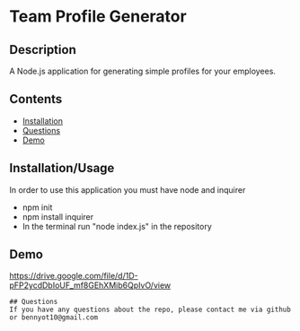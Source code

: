 # Team Profile Generator

## Description
A Node.js application for generating simple profiles for your employees.

## Contents
* [Installation](https://github.com/matty-bennett/team-profile-generator/blob/main/README.md#installationusage)
* [Questions](##Questions)
* [Demo](##Demo)

## Installation/Usage
In order to use this application you must have node and inquirer
- npm init
- npm install inquirer
- In the terminal run "node index.js" in the repository

## Demo
https://drive.google.com/file/d/1D-pFP2ycdDbIoUF_mf8GEhXMib6QpIvO/view
``` 
## Questions
If you have any questions about the repo, please contact me via github or bennyot10@gmail.com
